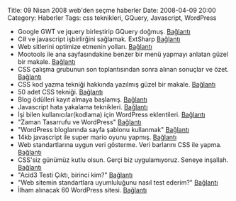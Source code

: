 Title: 09 Nisan 2008 web&#039;den seçme haberler
Date: 2008-04-09 20:00
Category: Haberler
Tags: css teknikleri, GQuery, Javascript, WordPress

-   Google GWT ve jquery birleştirip GQuery doğmuş. [Bağlantı][]
-   C# ve javascript işbirlirğini sağlamak. ExtSharp [Bağlantı][1]
-   Web sitlerini optimize etmenin yolları. [Bağlantı][2]
-   Mootools ile ana sayfasındakine benzer bir menü yapmayı anlatan
    güzel bir makale. [Bağlantı][3]
-   CSS çalışma grubunun son toplantısından sonra alınan sonuçlar ve
    özet. [Bağlantı][4]
-   CSS kod yazma tekniği hakkında yazılmış güzel bir makale.
    [Bağlantı][5]
-   50 adet CSS tekniği. [Bağlantı][6]
-   Blog ödülleri kayıt almaya başlamış. [Bağlantı][7]
-   Javascript hata yakalama teknikleri. [Bağlantı][8]
-   İşi bilen kullanıcılar(kodlama) için WordPress eklentileri.
    [Bağlantı][9]
-   "Zaman Tasarrufu ve WordPress" [Bağlantı][10]
-   "WordPress bloglarında sayfa şablonu kullanmak" [Bağlantı][11]
-   14kb javascript ile super mario oyunu yapmış. [Bağlantı][12]
-   Web standartlarına uygun veri gösterme. Veri barlarını CSS ile
    yapma. [Bağlantı][13]
-   CSS'siz günümüz kutlu olsun. Gerçi biz uygulamıyoruz. Seneye
    inşallah. [Bağlantı][14]
-   "Acid3 Testi Çıktı, birinci kim?" [Bağlantı][15]
-   "Web sitemin standartlara uyumluluğunu nasıl test ederim?"
    [Bağlantı][16]
-   İlham alınacak 60 WordPress sitesi. [Bağlantı][17]

</p>

  [Bağlantı]: http://timepedia.blogspot.com/2008/04/gwt-road-to-15-language-features-and.html
  [1]: http://colinramsay.co.uk/diary/2008/04/02/javascript-generation-a-change-of-heart/
  [2]: http://jonathanhedley.com/articles/2008/04/guide-to-website-speed-optimization
  [3]: http://davidwalsh.name/get-slick-mootools-kwicks
  [4]: http://www.css3.info/css-working-group-latest-resolutions/
  [5]: http://woork.blogspot.com/2008/04/top-down-approach-to-simplify-your-css.html
  [6]: http://www.emmaalvarez.com/2008/04/most-useful-50-css-tips-and-tools-for.html
  [7]: http://2008.blogodulleri.com/Default.aspx
  [8]: http://www.sitepen.com/blog/2008/04/03/advanced-javascript-debugging-techniques/
  [9]: http://sixrevisions.com/tools-of-the-trade/helpful_wordpress_plugins_advanced_users/
  [10]: http://www.blogcublogu.com/zaman-tasarrufu-ve-wordpress/
  [11]: http://blog.wolkanca.com/wordpress-bloglarinda-sayfa-sablonu-kullanmak/
  [12]: http://blog.nihilogic.dk/2008/04/super-mario-in-14kb-javascript.html
  [13]: http://www.alistapart.com/articles/accessibledatavisualization
  [14]: http://naked.dustindiaz.com/
  [15]: http://www.gokceyalcin.com/acid3en-iyi-tarayici-best-browser
  [16]: http://www.siberkultur.com/?q=web-standartlari-nedir-nasil-yapilir
  [17]: http://www.noupe.com/design/60-unusual-wp-blog-designs.html
